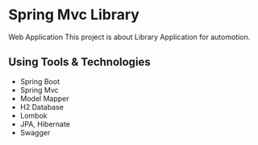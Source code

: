 # Spring Mvc Library
Web Application This project is about Library Application for automotion. 
## Using Tools & Technologies 
* Spring Boot 
* Spring Mvc 
* Model Mapper 
* H2 Database 
* Lombok 
* JPA, Hibernate
* Swagger
